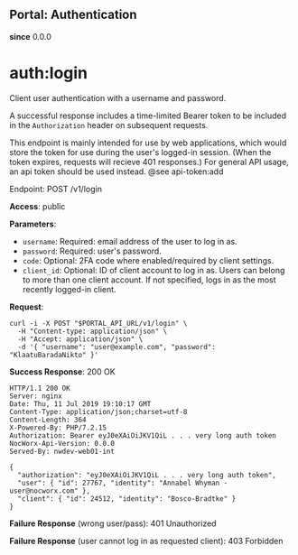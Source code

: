 Portal: Authentication
----------------------

**since** 0.0.0

auth:login
==========

Client user authentication with a username and password.

A successful response includes a time-limited Bearer token to be included in the `Authorization` header on subsequent requests.

This endpoint is mainly intended for use by web applications, which would store the token for use during the user's logged-in session. (When the token expires, requests will recieve 401 responses.) For general API usage, an api token should be used instead. @see api-token:add

Endpoint:  POST /v1/login

**Access**: public

**Parameters**:
- `username`: Required: email address of the user to log in as.
- `password`: Required: user's password.
- `code`: Optional: 2FA code where enabled/required by client settings.
- `client_id`: Optional: ID of client account to log in as.
  Users can belong to more than one client account.
  If not specified, logs in as the most recently logged-in client.

**Request**:
```
curl -i -X POST "$PORTAL_API_URL/v1/login" \
  -H "Content-type: application/json" \
  -H "Accept: application/json" \
  -d '{ "username": "user@example.com", "password": "KlaatuBaradaNikto" }'
```

**Success Response**: 200 OK
```
HTTP/1.1 200 OK
Server: nginx
Date: Thu, 11 Jul 2019 19:10:17 GMT
Content-Type: application/json;charset=utf-8
Content-Length: 364
X-Powered-By: PHP/7.2.15
Authorization: Bearer eyJ0eXAiOiJKV1QiL . . . very long auth token
NocWorx-Api-Version: 0.0.0
Served-By: nwdev-web01-int

{
  "authorization": "eyJ0eXAiOiJKV1QiL . . . very long auth token",
  "user": { "id": 27767, "identity": "Annabel Whyman - user@nocworx.com" },
  "client": { "id": 24512, "identity": "Bosco-Bradtke" }
}
```

**Failure Response** (wrong user/pass): 401 Unauthorized

**Failure Response** (user cannot log in as requested client): 403 Forbidden
